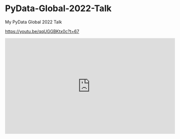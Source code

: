 # PyData-Global-2022-Talk
My PyData Global 2022 Talk

https://youtu.be/qqUGGBKtx0c?t=67


<iframe width="560" height="315" src="https://www.youtube.com/embed/qqUGGBKtx0c?start=67?start=600" title="YouTube video player" frameborder="0" allow="accelerometer; autoplay; clipboard-write; encrypted-media; gyroscope; picture-in-picture" allowfullscreen></iframe>
